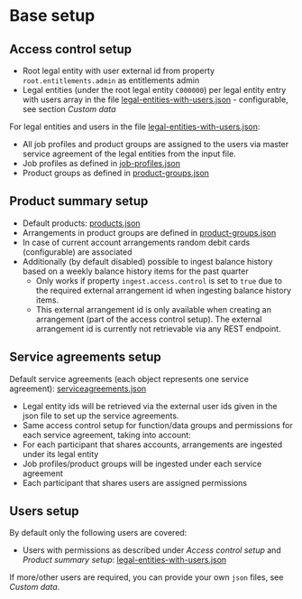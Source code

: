 # Base setup

## Access control setup
- Root legal entity with user external id from property `root.entitlements.admin` as entitlements admin
- Legal entities (under the root legal entity `C000000`) per legal entity entry with users array in the file [legal-entities-with-users.json](src/main/resources/data/legal-entities-with-users.json) - configurable, see section *Custom data*

For legal entities and users in the file [legal-entities-with-users.json](src/main/resources/data/legal-entities-with-users.json):
- All job profiles and product groups are assigned to the users via master service agreement of the legal entities from the input file.
- Job profiles as defined in [job-profiles.json](src/main/resources/data/job-profiles.json)
- Product groups as defined in [product-groups.json](src/main/resources/data/product-groups.json)

## Product summary setup
- Default products: [products.json](src/main/resources/data/products.json)
- Arrangements in product groups are defined in [product-groups.json](src/main/resources/data/product-groups.json)
- In case of current account arrangements random debit cards (configurable) are associated
- Additionally (by default disabled) possible to ingest balance history based on a weekly balance history items for the past quarter
    - Only works if property `ingest.access.control` is set to `true` due to the required external arrangement id when ingesting balance history items.
    - This external arrangement id is only available when creating an arrangement (part of the access control setup). The external arrangement id is currently not retrievable via any REST endpoint.

## Service agreements setup
Default service agreements (each object represents one service agreement): [serviceagreements.json](src/main/resources/data/serviceagreements.json)
- Legal entity ids will be retrieved via the external user ids given in the json file to set up the service agreements.
- Same access control setup for function/data groups and permissions for each service agreement, taking into account:
- For each participant that shares accounts, arrangements are ingested under its legal entity
- Job profiles/product groups will be ingested under each service agreement
- Each participant that shares users are assigned permissions

## Users setup
By default only the following users are covered:
- Users with permissions as described under *Access control setup* and *Product summary setup*: [legal-entities-with-users.json](src/main/resources/data/legal-entities-with-users.json)

If more/other users are required, you can provide your own `json` files, see *Custom data*.
